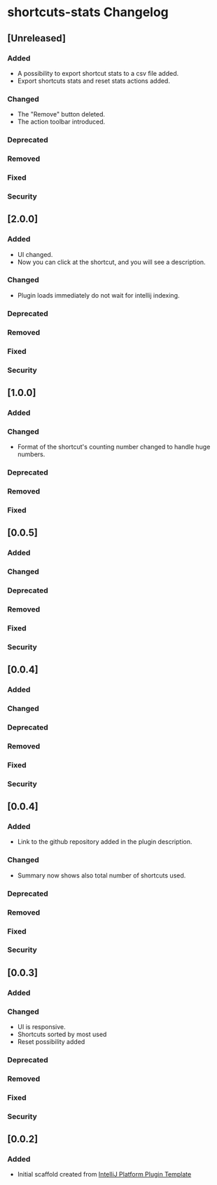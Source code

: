 <!-- Keep a Changelog guide -> https://keepachangelog.com -->

# shortcuts-stats Changelog

## [Unreleased]
### Added
- A possibility to export shortcut stats to a csv file added.
- Export shortcuts stats and reset stats actions added.
### Changed
- The "Remove" button deleted.
- The action toolbar introduced.
### Deprecated

### Removed

### Fixed

### Security
## [2.0.0]
### Added
- UI changed.
- Now you can click at the shortcut, and you will see a description.

### Changed
- Plugin loads immediately do not wait for intellij indexing.

### Deprecated

### Removed

### Fixed

### Security

## [1.0.0]
### Added

### Changed
- Format of the shortcut's counting number changed to handle huge numbers.
### Deprecated

### Removed

### Fixed
## [0.0.5]
### Added

### Changed

### Deprecated

### Removed

### Fixed

### Security
## [0.0.4]
### Added

### Changed

### Deprecated

### Removed

### Fixed

### Security
## [0.0.4]
### Added
- Link to the github repository added in the plugin description.
### Changed
- Summary now shows also total number of shortcuts used.
### Deprecated

### Removed

### Fixed

### Security
## [0.0.3]
### Added

### Changed
- UI is responsive.
- Shortcuts sorted by most used
- Reset possibility added
### Deprecated

### Removed

### Fixed

### Security
## [0.0.2]
### Added
- Initial scaffold created from [IntelliJ Platform Plugin Template](https://github.com/JetBrains/intellij-platform-plugin-template)

